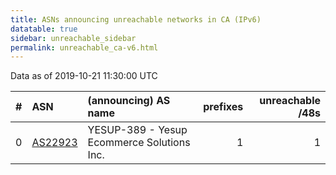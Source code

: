```yaml
---
title: ASNs announcing unreachable networks in CA (IPv6)
datatable: true
sidebar: unreachable_sidebar
permalink: unreachable_ca-v6.html
---
```


Data as of 2019-10-21 11:30:00 UTC


<div class="datatable-begin"></div>

|   # | ASN                                    | (announcing) AS name                       |   prefixes |   unreachable /48s |
|----:|:---------------------------------------|:-------------------------------------------|-----------:|-------------------:|
|   0 | [AS22923](unreachable_AS22923-v6.html) | YESUP-389 - Yesup Ecommerce Solutions Inc. |          1 |                  1 |

<div class="datatable-end"></div>